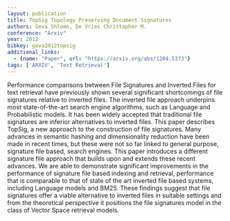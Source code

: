 ```yaml
---
layout: publication
title: TopSig Topology Preserving Document Signatures
authors: Geva Shlomo, De Vries Christopher M.
conference: "Arxiv"
year: 2012
bibkey: geva2012topsig
additional_links:
  - {name: "Paper", url: "https://arxiv.org/abs/1204.5373"}
tags: ['ARXIV', 'Text Retrieval']
---
```

Performance comparisons between File Signatures and Inverted Files for text retrieval have previously shown several significant shortcomings of file signatures relative to inverted files. The inverted file approach underpins most state-of-the-art search engine algorithms, such as Language and Probabilistic models. It has been widely accepted that traditional file signatures are inferior alternatives to inverted files. This paper describes TopSig, a new approach to the construction of file signatures. Many advances in semantic hashing and dimensionality reduction have been made in recent times, but these were not so far linked to general purpose, signature file based, search engines. This paper introduces a different signature file approach that builds upon and extends these recent advances. We are able to demonstrate significant improvements in the performance of signature file based indexing and retrieval, performance that is comparable to that of state of the art inverted file based systems, including Language models and BM25. These findings suggest that file signatures offer a viable alternative to inverted files in suitable settings and from the theoretical perspective it positions the file signatures model in the class of Vector Space retrieval models.
